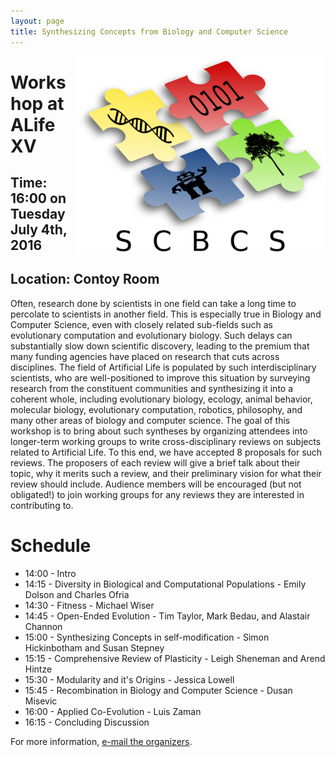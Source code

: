 ```yaml
---
layout: page
title: Synthesizing Concepts from Biology and Computer Science
---
```

<img src="SCBCSLogo.png" align="right" alt="Logo" width="400">

# Workshop at ALife XV

## Time: 16:00 on Tuesday July 4th, 2016

## Location: Contoy Room

Often, research done by scientists in one field can take a long time to percolate to scientists in another field. This is especially true in Biology and Computer Science, even with closely related sub-fields such as evolutionary computation and evolutionary biology. Such delays can substantially slow down scientific discovery, leading to the premium that many funding agencies have placed on research that cuts across disciplines. The field of Artificial Life is populated by such interdisciplinary scientists, who are well-positioned to improve this situation by surveying research from the constituent communities and synthesizing it into a coherent whole, including evolutionary biology, ecology, animal behavior, molecular biology, evolutionary computation, robotics, philosophy, and many other areas of biology and computer science. The goal of this workshop is to bring about such syntheses by organizing attendees into longer-term working groups to write cross-disciplinary reviews on subjects related to Artificial Life. To this end, we have accepted 8 proposals for such reviews. The proposers of each review will give a brief talk about their topic, why it merits such a review, and their preliminary vision for what their review should include. Audience members will be encouraged (but not obligated!) to join working groups for any reviews they are interested in contributing to.

# Schedule

- 14:00 - Intro
- 14:15 - Diversity in Biological and Computational Populations - Emily Dolson and Charles Ofria
- 14:30 - Fitness - Michael Wiser
- 14:45 - Open-Ended Evolution - Tim Taylor, Mark Bedau, and Alastair Channon
- 15:00 - Synthesizing Concepts in self-modification - Simon Hickinbotham and Susan Stepney
- 15:15 - Comprehensive Review of Plasticity - Leigh Sheneman and Arend Hintze
- 15:30 - Modularity and it's Origins - Jessica Lowell
- 15:45 - Recombination in Biology and Computer Science - Dusan Misevic
- 16:00 - Applied Co-Evolution - Luis Zaman
- 16:15 - Concluding Discussion

For more information, [e-mail the organizers](mailto:dolsonem@msu.edu).


